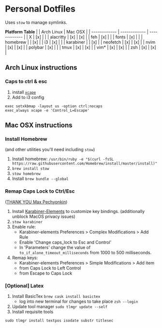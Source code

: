 # Personal Dotfiles

Uses `stow` to manage symlinks.

**Platform Table**
|		| Arch Linux	| Mac OSX	|
| ------------- | ------------- | ------------- | 
| X		| [x]		|		|
| alacritty	| [x]		| [x]		|
| feh		| [x]		|		|
| fonts		| [x]		|		|
| homebrew	| 		| [x]		|
| i3		| [x]		|		|
| karabiner	| 		| [x]		|
| neofetch	| [x]		| [x]		|
| nvim		| [x]		| [x]		|
| polybar	| [x]		|		|
| tmux		| [x]		| [x]		|
| vim\*		| [x]		| [x]		|
| zsh		| [x]		| [x]		|

## Arch Linux instructions
### Caps to ctrl & esc
1. install [`xcape`](https://archlinux.org/packages/community/x86_64/xcape)
2. Add to i3 config
```
exec setxkbmap -layout us -option ctrl:nocaps
exec_always xcape -e 'Control_L=Escape'
```

## Mac OSX instructions
### Install Homebrew
(and other utilities you'll need including `stow`)
1. Install homebrew: `/usr/bin/ruby -e "$(curl -fsSL 
   https://raw.githubusercontent.com/Homebrew/install/master/install)"`
2. `brew install stow`
3. `stow homebrew`
4. Install `brew bundle --global`


### Remap Caps Lock to Ctrl/Esc
([THANK YOU Max Pechyonkin](https://medium.com/@pechyonkin/how-to-map-capslock-to-control-and-escape-on-mac-60523a64022b))
  1. Install [Karabiner-Elements](https://pqrs.org/osx/karabiner/) to customize 
     key bindings. (additionally unblock MacOS privacy issues)
  2. `stow karabiner`
  3. Enable rule:
      * Karabiner-elements Preferences > Complex Modifications > Add Rule
      * Enable 'Change caps_lock to Esc and Control'
      * In 'Parameters' change the value of `to_if_alone_timeout_milliseconds` 
       from 1000 to 500 milliseconds.
  4. Remap keys:
      * Karabiner-elements Preferences > Simple Modifications > Add item
      * from Caps Lock to Left Control
      * from Escape to Caps Lock


### [Optional] Latex
1. Install BasicTex `brew cask install basictex`
    * log into new terminal for changes to take place `zsh --login`
2. Update tool manager `sudo tlmgr update --self`
3. Install requisite tools
```
sudo tlmgr install textpos isodate substr titlesec
```
